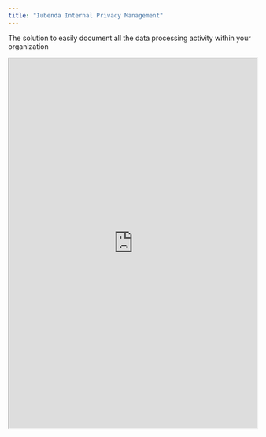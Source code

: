 ```yaml
---
title: "Iubenda Internal Privacy Management"
---
```


The solution to easily document all the data processing activity within your organization

<iframe height="750" width="100%" src="https://ewelton.github.io/ktest/wiki.html#Iubenda%20Internal%20Privacy%20Management"></iframe>

